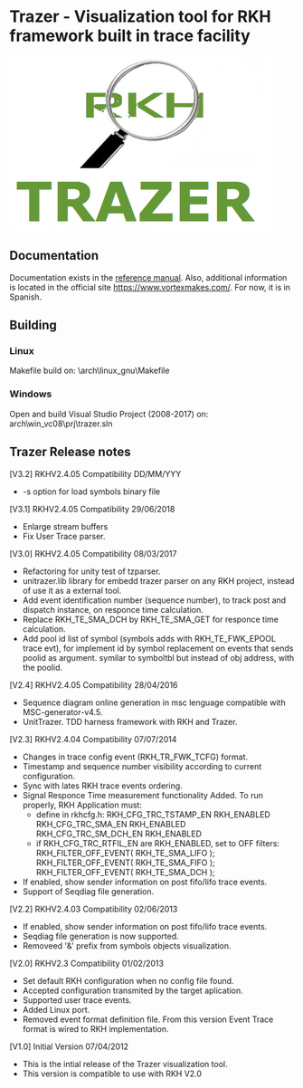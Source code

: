 # Trazer - Visualization tool for RKH framework built in trace facility

![Trazer diagram](doc/images/trazer.png)

## Documentation

Documentation exists in the [reference manual](https://vortexmakes.com/rkh/trazer.html).
Also, additional information is located in the  official site 
https://www.vortexmakes.com/. For now, it is in Spanish.

## Building

### Linux
Makefile build on: \arch\linux_gnu\Makefile

### Windows
Open and build Visual Studio Project (2008-2017) on: arch\win_vc08\prj\trazer.sln

## Trazer Release notes

[V3.2] RKHV2.4.05 Compatibility DD/MM/YYY
- -s option for load symbols binary file

[V3.1] RKHV2.4.05 Compatibility 29/06/2018
- Enlarge stream buffers
- Fix User Trace parser.

[V3.0] RKHV2.4.05 Compatibility 08/03/2017
- Refactoring for unity test of tzparser.
- unitrazer.lib library for embedd trazer parser on any RKH project,
  instead of use it as a external tool.
- Add event identification number (sequence number),
  to track post and dispatch instance, on responce time calculation.
- Replace RKH_TE_SMA_DCH by RKH_TE_SMA_GET for responce time calculation.
- Add pool id list of symbol (symbols adds with RKH_TE_FWK_EPOOL trace evt),
 for implement id by symbol replacement on events that sends poolid as argument.
 symilar to symboltbl but instead of obj address, with the poolid.

[V2.4] RKHV2.4.05 Compatibility 28/04/2016
- Sequence diagram online generation in msc lenguage
  compatible with MSC-generator-v4.5.
- UnitTrazer. TDD harness framework with RKH and Trazer.

[V2.3] RKHV2.4.04 Compatibility 07/07/2014
- Changes in trace config event (RKH_TR_FWK_TCFG) format.
- Timestamp and sequence number visibility according
  to current configuration.
- Sync with lates RKH trace events ordering.
- Signal Responce Time measurement functionality Added.
  To run properly, RKH Application must:
  - define in rkhcfg.h:
                        RKH_CFG_TRC_TSTAMP_EN    RKH_ENABLED
                        RKH_CFG_TRC_SMA_EN        RKH_ENABLED
                        RKH_CFG_TRC_SM_DCH_EN   RKH_ENABLED
  - if RKH_CFG_TRC_RTFIL_EN are RKH_ENABLED, set to OFF filters:
                        RKH_FILTER_OFF_EVENT( RKH_TE_SMA_LIFO );
                        RKH_FILTER_OFF_EVENT( RKH_TE_SMA_FIFO );
                        RKH_FILTER_OFF_EVENT( RKH_TE_SMA_DCH );
- If enabled, show sender information on post fifo/lifo trace events.
- Support of Seqdiag file generation.

[V2.2] RKHV2.4.03 Compatibility 02/06/2013
- If enabled, show sender information on post fifo/lifo trace events.
- Seqdiag file generation is now supported.
- Removeed '&' prefix from symbols objects visualization.

[V2.0] RKHV2.3 Compatibility 01/02/2013
- Set default RKH configuration when no config file found.
- Accepted configuration transmited by the target aplication.
- Supported user trace events.
- Added Linux port.
- Removed event format definition file. From this version Event Trace
  format is wired to RKH implementation.

[V1.0] Initial Version 07/04/2012
- This is the intial release of the Trazer visualization tool.
- This version is compatible to use with RKH V2.0
